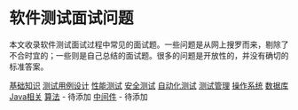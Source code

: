 # 软件测试面试问题

本文收录软件测试面试过程中常见的面试题。一些问题是从网上搜罗而来，剔除了不合时宜的；一些则是自己总结的面试题。很多的问题是开放性的，并没有确切的标准答案。

[基础知识](posts/基础知识.md)
[测试用例设计](posts/测试用例设计.md)
[性能测试](posts/性能测试.md)
[安全测试](posts/安全测试.md)
[自动化测试](posts/自动化测试.md)
[测试管理](posts/测试管理.md)
[操作系统](posts/操作系统.md)
[数据库](posts/数据库.md)
[Java相关](posts/Java相关.md)
[算法](posts/算法.md) - 待添加
[中间件](posts/中间件.md) - 待添加
